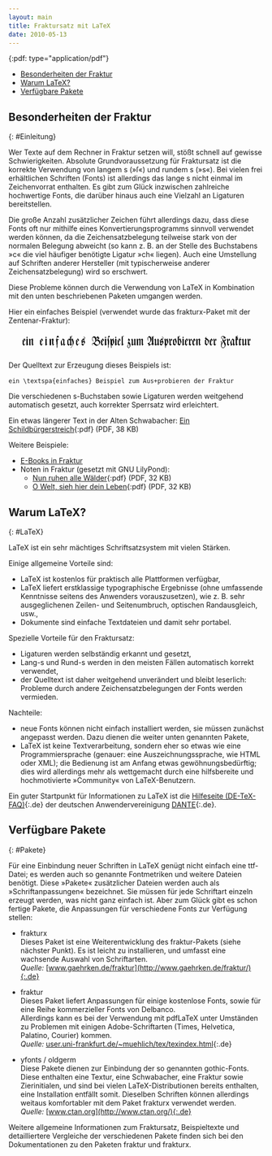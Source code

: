 ```yaml
---
layout: main
title: Fraktursatz mit LaTeX
date: 2010-05-13
---
```


{:pdf: type="application/pdf"}

- [Besonderheiten der Fraktur](#Einleitung)
- [Warum LaTeX?](#LaTeX)
- [Verfügbare Pakete](#Pakete)

## Besonderheiten der Fraktur ##
{: #Einleitung}

Wer Texte auf dem Rechner in Fraktur setzen will, stößt
schnell auf gewisse Schwierigkeiten. Absolute Grundvoraussetzung
für Fraktursatz ist die korrekte Verwendung von langem s
(&raquo;&#383;&laquo;) und rundem s (&raquo;s&laquo;).  Bei vielen
frei erhältlichen Schriften (Fonts) ist allerdings das lange s
nicht einmal im Zeichenvorrat enthalten. Es gibt zum Glück
inzwischen zahlreiche hochwertige Fonts, die darüber hinaus auch
eine Vielzahl an Ligaturen bereitstellen.

Die große Anzahl zusätzlicher Zeichen führt
allerdings dazu, dass diese Fonts oft nur mithilfe eines
Konvertierungsprogramms sinnvoll verwendet werden können, da die
Zeichensatzbelegung teilweise stark von der normalen Belegung abweicht
(so kann z.&nbsp;B. an der Stelle des Buchstabens &raquo;c&laquo; die
viel häufiger benötigte Ligatur &raquo;ch&laquo;
liegen). Auch eine Umstellung auf Schriften anderer Hersteller (mit
typischerweise anderer Zeichensatzbelegung) wird so erschwert.

Diese Probleme können durch die Verwendung von LaTeX in Kombination
mit den unten beschriebenen Paketen umgangen werden.

Hier ein einfaches Beispiel (verwendet wurde das frakturx-Paket
mit der Zentenar-Fraktur):

<img src="frakbsp.gif" alt="ein einfaches Beispiel zum Ausprobieren der Fraktur" height="40" width="600">

Der Quelltext zur Erzeugung dieses Beispiels ist:

    ein \textspa{einfaches} Beispiel zum Aus+probieren der Fraktur

Die verschiedenen s-Buchstaben sowie Ligaturen werden weitgehend
automatisch gesetzt, auch korrekter Sperrsatz wird erleichtert.

Ein etwas längerer Text in der Alten Schwabacher:
[Ein Schildbürgerstreich](Die_Schildbuerger_bauen_ein_Rathaus_a5.pdf){:pdf} (PDF, 38 KB)

Weitere Beispiele:

-   [E-Books in Fraktur](ebooks.html)
-   Noten in Fraktur (gesetzt mit GNU LilyPond):
    * [Nun ruhen alle Wälder](/musik/noten/nun_ruhen.pdf){:pdf} (PDF, 32 KB)
    * [O Welt, sieh hier dein Leben](/musik/noten/o_welt.pdf){:pdf} (PDF, 32 KB)

## Warum LaTeX? ##
{: #LaTeX}

LaTeX ist ein sehr mächtiges Schriftsatzsystem mit vielen
Stärken.

Einige allgemeine Vorteile sind:

- LaTeX ist kostenlos für praktisch alle
  Plattformen verfügbar,
- LaTeX liefert erstklassige typographische Ergebnisse
  (ohne umfassende Kenntnisse seitens des Anwenders vorauszusetzen),
  wie z.&nbsp;B. sehr ausgeglichenen Zeilen- und Seitenumbruch,
  optischen Randausgleich, usw.,
- Dokumente sind einfache Textdateien und damit sehr portabel.

Spezielle Vorteile für den Fraktursatz:

- Ligaturen werden selbständig erkannt und gesetzt,
- Lang-s und Rund-s werden in den meisten Fällen automatisch
  korrekt verwendet,
- der Quelltext ist daher weitgehend unverändert und bleibt
  leserlich: Probleme durch andere Zeichensatzbelegungen der Fonts
  werden vermieden.

Nachteile:

- neue Fonts können nicht einfach installiert werden, sie
  müssen zunächst angepasst werden. Dazu dienen die weiter
  unten genannten Pakete,
- LaTeX ist keine Textverarbeitung, sondern eher so etwas wie eine
  Programmiersprache (genauer: eine Auszeichnungssprache, wie HTML
  oder XML); die Bedienung ist am Anfang etwas gewöhnungsbedürftig;
  dies wird allerdings mehr als wettgemacht durch eine hilfsbereite
  und hochmotivierte &raquo;Community&laquo; von LaTeX-Benutzern.

Ein guter Startpunkt für Informationen zu LaTeX ist die
[Hilfeseite (DE-TeX-FAQ)](http://www.dante.de/faq/de-tex-faq/html/de-tex-faq.html){:.de}
der deutschen Anwendervereinigung [DANTE](http://www.dante.de/){:.de}.


## Verfügbare Pakete ##
{: #Pakete}

Für eine Einbindung neuer Schriften in LaTeX genügt nicht
einfach eine ttf-Datei; es werden auch so genannte Fontmetriken und
weitere Dateien benötigt. Diese &raquo;Pakete&laquo;
zusätzlicher Dateien werden auch als
&raquo;Schriftanpassungen&laquo; bezeichnet. Sie müssen für
jede Schriftart einzeln erzeugt werden, was nicht ganz einfach ist.
Aber zum Glück gibt es schon fertige Pakete, die Anpassungen
für verschiedene Fonts zur Verfügung stellen:

- frakturx
  <br />
  Dieses Paket ist eine Weiterentwicklung des fraktur-Pakets
  (siehe nächster Punkt). Es ist leicht zu installieren, und umfasst
  eine wachsende Auswahl von Schriftarten.
  <br />
  _Quelle:_ [www.gaehrken.de/fraktur](http://www.gaehrken.de/fraktur/){:.de}

- fraktur
  <br />
  Dieses Paket liefert Anpassungen für einige kostenlose Fonts,
  sowie für eine Reihe kommerzieller Fonts von Delbanco.<br />
  Allerdings kann es bei der Verwendung mit pdfLaTeX unter Umständen
  zu Problemen mit einigen Adobe-Schriftarten (Times, Helvetica, Palatino,
  Courier) kommen.
  <br />
  _Quelle:_ [user.uni-frankfurt.de/~muehlich/tex/texindex.html](http://user.uni-frankfurt.de/~muehlich/tex/texindex.html){:.de}

- yfonts / oldgerm
  <br />
  Diese Pakete dienen zur Einbindung der so genannten gothic-Fonts.
  Diese enthalten eine Textur, eine Schwabacher, eine Fraktur
  sowie Zierinitialen, und sind bei vielen LaTeX-Distributionen bereits
  enthalten, eine Installation entfällt somit.
  Dieselben Schriften können allerdings weitaus
  komfortabler mit dem Paket frakturx verwendet werden.
  <br />
  _Quelle:_ [www.ctan.org](http://www.ctan.org/){:.de}

Weitere allgemeine Informationen zum Fraktursatz, Beispieltexte und
detailliertere Vergleiche der verschiedenen Pakete finden sich bei den
Dokumentationen zu den Paketen fraktur und frakturx.
